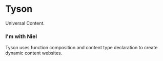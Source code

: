 Tyson
=====

Universal Content.

### I'm with Niel
Tyson uses function composition and content type declaration to create dynamic content websites.